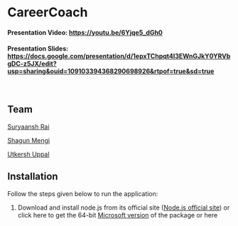 # CareerCoach
#### Presentation Video: https://youtu.be/6Yjqe5_dGh0
#### Presentation Slides: https://docs.google.com/presentation/d/1epxTChpqt4I3EWnGJkY0YRVbgDC-z5JX/edit?usp=sharing&ouid=109103394368290698926&rtpof=true&sd=true
<br>

## Team
[Suryaansh Rai](https://www.linkedin.com/in/suryaansh-rai)

[Shagun Mengi]( https://www.linkedin.com/in/shagun-mengi-6b3bb621b)

[Utkersh Uppal](https://www.linkedin.com/in/utkersh-uppal-2840b0229)

## Installation
Follow the steps given below to run the application:

1. Download and install node.js from its official site ([Node.js official site](https://nodejs.org/en/download/))
or click here to get the 64-bit [Microsoft version](https://nodejs.org/dist/v18.12.1/node-v18.12.1-x64.msi) of the package or here